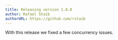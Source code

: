 ```yaml
---
title: Releasing version 1.0.0
author: Rafael Staib
authorURL: https://github.com/rstaib
---
```


With this release we fixed a few concurrency issues.
